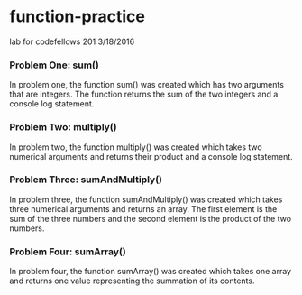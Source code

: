 # function-practice
lab for codefellows 201 3/18/2016

### Problem One: sum()
In problem one, the function sum() was created which has two arguments that are integers. The function returns the sum of the two integers and a console log statement.

### Problem Two: multiply()
In problem two, the function multiply() was created which takes two numerical arguments and returns their product and a console log statement.

### Problem Three: sumAndMultiply()
In problem three, the function sumAndMultiply() was created which takes three numerical arguments and returns an array. The first element is the sum of the three numbers and the second element is the product of the two numbers.

### Problem Four: sumArray()
In problem four, the function sumArray() was created which takes one array and returns one value representing the summation of its contents.
